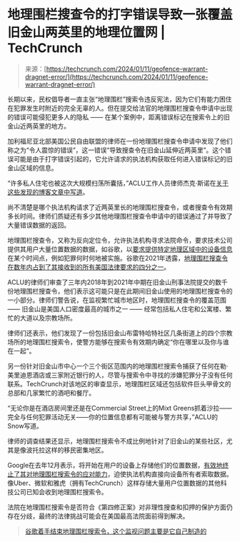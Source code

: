 <!--yml

category: 未分类

date: 2024-05-27 14:41:15

-->

# 地理围栏搜查令的打字错误导致一张覆盖旧金山两英里的地理位置网 | TechCrunch

> 来源：[https://techcrunch.com/2024/01/11/geofence-warrant-dragnet-error/](https://techcrunch.com/2024/01/11/geofence-warrant-dragnet-error/)

长期以来，民权倡导者一直主张“地理围栏”搜索令违反宪法，因为它们有能力困住在犯罪发生时附近的完全无辜的人。但在提交给法官的地理围栏搜查令申请中出现的错误可能侵犯更多人的隐私 —— 在某个案例中，距离错误标记在搜索令上的旧金山近两英里的地方。

加利福尼亚北部美国公民自由联盟的律师在一份地理围栏搜查令申请中发现了他们称之为“令人震惊的错误”，这一错误“导致搜查令在旧金山延伸近两英里”。这个错误可能是由于打字错误引起的，它允许请求的执法机构获取任何进入错误标记的旧金山区域的信息。

“许多私人住宅也被这次大规模扫荡所囊括，”ACLU工作人员律师杰克·斯诺在[关于这些发现的博客文章中写道](https://www.aclunc.org/blog/cops-blanketed-san-francisco-geofence-warrants-google-was-right-protect-peoples-privacy)。

尚不清楚是哪个执法机构请求了近两英里长的地理围栏搜查令，或者搜查令有效期多长时间。律师们质疑还有多少其他地理围栏搜查令申请中的错误通过了并导致了大量错误数据的返回。

地理围栏搜查令，又称为反向定位令，允许执法机构寻求法院命令，要求技术公司提供其用户大量位置数据的数据，如谷歌，以[要求提供特定地理区域中的设备信息](https://techcrunch.com/2021/02/06/minneapolis-protests-geofence-warrant/)在某个时间点，例如犯罪何时何地被实施。谷歌在2021年透露，[地理围栏搜查令在数年内占到了其接收到的所有美国法律要求的四分之一](https://techcrunch.com/2021/08/19/google-geofence-warrants/)。

ACLU的律师们审查了三年内2018年到2021年中期在旧金山刑事法院提交的数千份地理围栏搜查令，他们表示这可能只是在此期间旧金山使用的地理围栏搜查令的一小部分。律师们警告说，在监视繁忙城市地区时，地理围栏搜查令的覆盖范围 —— 旧金山是美国人口密度最高的城市之一 —— 经常包括私人住宅和公寓楼、繁忙的大道以及宗教场所。

律师们还表示，他们发现了一份包括旧金山布雷特哈特社区几条街道上的四个宗教场所的地理围栏搜索令，使警方能够在搜索令有效期内确定“你在哪里以及你与谁在一起”。

另一份针对旧金山市中心一个三个街区范围内的地理围栏搜索令捕获了任何在勒·美里迪恩酒店或三家附近银行的人，尽管与搜索令中寻找的涉嫌犯罪分子没有任何联系。TechCrunch对该地区的审查显示，地理围栏区域还包括软件巨头甲骨文的总部和几家繁忙的酒吧和餐厅。

“无论你是在酒店房间里还是在Commercial Street上的Mixt Greens抓着沙拉——完全与任何犯罪活动无关——你的位置信息都有可能被与警方共享，”ACLU的Snow写道。

律师的调查结果还显示，地理围栏搜索令不成比例地针对了旧金山的某些社区，尤其是像波托拉这样的移民密集地区。

Google在去年12月表示，将开始在用户的设备上存储他们的位置数据，[有效地终止了其对地理围栏搜索令的应对能力](https://techcrunch.com/2023/12/16/google-geofence-warrants-law-enforcement-privacy/)，迫使执法机构直接向设备所有者索取数据。像Uber、微软和雅虎（拥有TechCrunch）这样存储大量用户位置数据的其他科技公司已知会收到地理围栏搜索令。

法院在地理围栏搜索令是否符合《第四修正案》对非理性搜查和扣押的保护方面仍存在分歧，最终的法律挑战可能会在美国最高法院面前得到解决。

> [谷歌着手结束地理围栏搜索令，这个监视问题主要是它自己制造的](https://techcrunch.com/2023/12/16/google-geofence-warrants-law-enforcement-privacy/)
